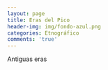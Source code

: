 ```yaml
---
layout: page
title: Eras del Pico
header-img: img/fondo-azul.png
categories: Etnográfico
comments: 'true'
---
```



Antiguas eras

<div class="photos">
</div>
